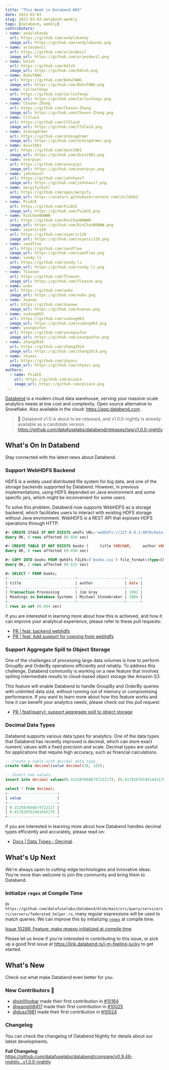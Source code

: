 ```yaml
---
title: "This Week in Databend #83"
date: 2023-03-03
slug: 2023-03-03-databend-weekly
tags: [databend, weekly]
contributors:
- name: andylokandy
  url: https://github.com/andylokandy
  image_url: https://github.com/andylokandy.png
- name: ariesdevil
  url: https://github.com/ariesdevil
  image_url: https://github.com/ariesdevil.png
- name: b41sh
  url: https://github.com/b41sh
  image_url: https://github.com/b41sh.png
- name: BohuTANG
  url: https://github.com/BohuTANG
  image_url: https://github.com/BohuTANG.png
- name: Carlosfengv
  url: https://github.com/Carlosfengv
  image_url: https://github.com/Carlosfengv.png
- name: Chasen-Zhang
  url: https://github.com/Chasen-Zhang
  image_url: https://github.com/Chasen-Zhang.png
- name: ClSlaid
  url: https://github.com/ClSlaid
  image_url: https://github.com/ClSlaid.png
- name: drmingdrmer
  url: https://github.com/drmingdrmer
  image_url: https://github.com/drmingdrmer.png
- name: dusx1981
  url: https://github.com/dusx1981
  image_url: https://github.com/dusx1981.png
- name: everpcpc
  url: https://github.com/everpcpc
  image_url: https://github.com/everpcpc.png
- name: johnhaxx7
  url: https://github.com/johnhaxx7
  image_url: https://github.com/johnhaxx7.png
- name: mergify[bot]
  url: https://github.com/apps/mergify
  image_url: https://avatars.githubusercontent.com/in/10562
- name: PsiACE
  url: https://github.com/PsiACE
  image_url: https://github.com/PsiACE.png
- name: RinChanNOWWW
  url: https://github.com/RinChanNOWWW
  image_url: https://github.com/RinChanNOWWW.png
- name: soyeric128
  url: https://github.com/soyeric128
  image_url: https://github.com/soyeric128.png
- name: sandflee
  url: https://github.com/sandflee
  image_url: https://github.com/sandflee.png
- name: sundy-li
  url: https://github.com/sundy-li
  image_url: https://github.com/sundy-li.png
- name: TCeason
  url: https://github.com/TCeason
  image_url: https://github.com/TCeason.png
- name: wubx
  url: https://github.com/wubx
  image_url: https://github.com/wubx.png
- name: Xuanwo
  url: https://github.com/Xuanwo
  image_url: https://github.com/Xuanwo.png
- name: xudong963
  url: https://github.com/xudong963
  image_url: https://github.com/xudong963.png
- name: youngsofun
  url: https://github.com/youngsofun
  image_url: https://github.com/youngsofun.png
- name: zhang2014
  url: https://github.com/zhang2014
  image_url: https://github.com/zhang2014.png
- name: zhyass
  url: https://github.com/zhyass
  image_url: https://github.com/zhyass.png
authors:
  - name: PsiACE
    url: https://github.com/psiace
    image_url: https://github.com/psiace.png
---
```


[Databend](https://github.com/datafuselabs/databend) is a modern cloud data warehouse, serving your massive-scale analytics needs at low cost and complexity. Open source alternative to Snowflake. Also available in the cloud: <https://app.databend.com> .

> :loudspeaker: Databend v1.0 is about to be released, and v1.0.0-nightly is already available as a candidate version. https://github.com/datafuselabs/databend/releases/tag/v1.0.0-nightly

## What's On In Databend

Stay connected with the latest news about Databend.

### Support WebHDFS Backend

HDFS is a widely used distributed file system for big data, and one of the storage backends supported by Databend. However, in previous implementations, using HDFS depended on Java environment and some specific jars, which might be inconvenient for some users.

To solve this problem, Databend now supports WebHDFS as a storage backend, which facilitates users to interact with existing HDFS storage without Java environment. WebHDFS is a REST API that exposes HDFS operations through HTTP.

```sql
#> CREATE STAGE IF NOT EXISTS whdfs URL='webhdfs://127.0.0.1:9870/data-files/' CONNECTION=(HTTPS='false');
Query OK, 0 rows affected (0.020 sec)

#> CREATE TABLE IF NOT EXISTS books (     title VARCHAR,     author VARCHAR,     date VARCHAR );
Query OK, 0 rows affected (0.030 sec)

#> COPY INTO books FROM @whdfs FILES=('books.csv') file_format=(type=CSV field_delimiter=','  record_delimiter='\n' skip_header=0);
Query OK, 2 rows affected (0.615 sec)

#> SELECT * FROM books;
+------------------------------+---------------------+------+
| title                        | author              | date |
+------------------------------+---------------------+------+
| Transaction Processing       | Jim Gray            | 1992 |
| Readings in Database Systems | Michael Stonebraker | 2004 |
+------------------------------+---------------------+------+
2 rows in set (0.044 sec)
```

If you are interested in learning more about how this is achieved, and how it can improve your analytical experience, please refer to these pull requests:

- [PR | feat: backend webhdfs](https://github.com/datafuselabs/databend/pull/10285)
- [PR | feat: Add support for copying from webhdfs](https://github.com/datafuselabs/databend/pull/10156)

### Support Aggregate Spill to Object Storage

One of the challenges of processing large data volumes is how to perform GroupBy and OrderBy operations efficiently and reliably. To address this challenge, Databend community is working on a new feature that involves spilling intermediate results to cloud-based object storage like Amazon S3.

This feature will enable Databend to handle GroupBy and OrderBy queries with unlimited data size, without running out of memory or compromising performance. If you want to learn more about how this feature works and how it can benefit your analytics needs, please check out this pull request:

- [PR | feat(query): support aggregate spill to object storage](https://github.com/datafuselabs/databend/pull/10273)

### Decimal Data Types

Databend supports various data types for analytics. One of the data types that Databend has recently improved is decimal, which can store exact numeric values with a fixed precision and scale. Decimal types are useful for applications that require high accuracy, such as financial calculations.

```sql
-- Create a table with decimal data type.
create table decimal(value decimal(36, 18));

-- Insert two values.
insert into decimal values(0.152587668674722117), (0.017820781941443176);

select * from decimal;
+----------------------+
| value                |
+----------------------+
| 0.152587668674722117 |
| 0.017820781941443176 |
+----------------------+
```

If you are interested in learning more about how Databend handles decimal types efficiently and accurately, please read on:

- [Docs | Data Types - Decimal](https://databend.rs/doc/sql-reference/data-types/data-type-decimal-types).

## What's Up Next

We're always open to cutting-edge technologies and innovative ideas. You're more than welcome to join the community and bring them to Databend.

### Initialize `regex` at Compile Time

In `https://github.com/datafuselabs/databend/blob/main/src/query/service/src/servers/federated_helper.rs`, many regular expressions will be used to match queries. We can improve this by initializing [`regex`](https://crates.io/crates/regex) at compile time.

[Issue 10286: Feature: make regexp initialized at compile time](https://github.com/datafuselabs/databend/issues/10286)

Please let us know if you're interested in contributing to this issue, or pick up a good first issue at <https://link.databend.rs/i-m-feeling-lucky> to get started.

## What's New

Check out what make Databend even better for you.

### New Contributors :sparkler:

- [@xinlifoobar](https://github.com/xinlifoobar) made their first contribution in [#10164](https://github.com/datafuselabs/databend/pull/10164)
- [@wangjili8417](https://github.com/wangjili8417) made their first contribution in [#10025](https://github.com/datafuselabs/databend/pull/10255)
- [@dusx1981](https://github.com/dusx1981) made their first contribution in [#10024](https://github.com/datafuselabs/databend/pull/10024)

### Changelog

You can check the changelog of Databend Nightly for details about our latest developments.

**Full Changelog**: <https://github.com/datafuselabs/databend/compare/v0.9.48-nightly...v1.0.0-nightly>

